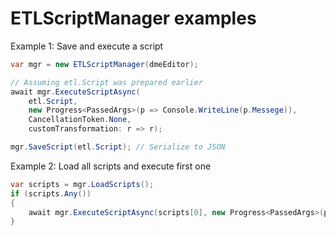 # ETLScriptManager examples

Example 1: Save and execute a script
```csharp
var mgr = new ETLScriptManager(dmeEditor);

// Assuming etl.Script was prepared earlier
await mgr.ExecuteScriptAsync(
    etl.Script,
    new Progress<PassedArgs>(p => Console.WriteLine(p.Messege)),
    CancellationToken.None,
    customTransformation: r => r);

mgr.SaveScript(etl.Script); // Serialize to JSON
```

Example 2: Load all scripts and execute first one
```csharp
var scripts = mgr.LoadScripts();
if (scripts.Any())
{
    await mgr.ExecuteScriptAsync(scripts[0], new Progress<PassedArgs>(p => Console.WriteLine(p.Messege)), CancellationToken.None);
}
```
